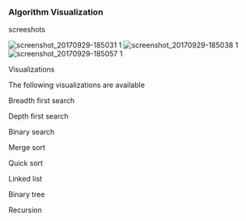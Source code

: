 ### Algorithm Visualization
screeshots

![screenshot_20170929-185031 1](https://user-images.githubusercontent.com/30215905/31039969-cfce26ce-a547-11e7-9254-2d1ced01550b.png)
![screenshot_20170929-185038 1](https://user-images.githubusercontent.com/30215905/31039972-d51e49d8-a547-11e7-9921-0613eae851e4.png)
![screenshot_20170929-185057 1](https://user-images.githubusercontent.com/30215905/31039974-d7f2af5a-a547-11e7-8804-5a3a2f1c8d7c.png)

Visualizations

The following visualizations are available

Breadth first search

Depth first search

Binary search

Merge sort

Quick sort

Linked list

Binary tree

Recursion

